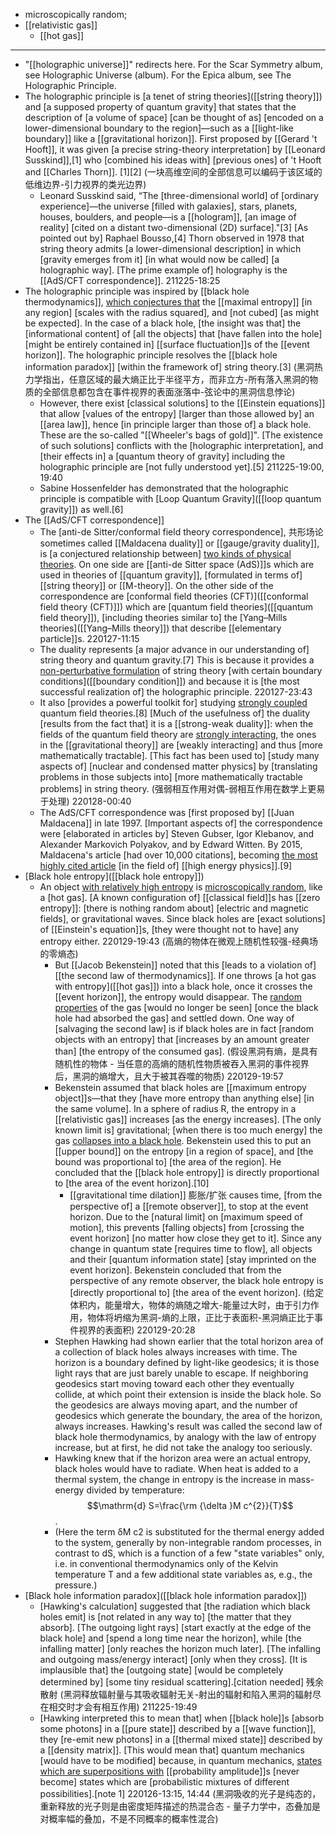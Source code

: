 - microscopically random; 
- [[relativistic gas]]
    - [[hot gas]]
- ---
- "[[holographic universe]]" redirects here. For the Scar Symmetry album, see Holographic Universe (album). For the Epica album, see The Holographic Principle.
- The holographic principle is [a tenet of string theories]([[string theory]]) and [a supposed property of quantum gravity] that states that the description of [a volume of space] [can be thought of as] [encoded on a lower-dimensional boundary to the region]—such as a [[light-like boundary]] like a [[gravitational horizon]]. First proposed by [[Gerard 't Hooft]], it was given [a precise string-theory interpretation] by [[Leonard Susskind]],[1] who [combined his ideas with] [previous ones] of 't Hooft and [[Charles Thorn]]. [1][2] 
(一块高维空间的全部信息可以编码于该区域的低维边界-引力视界的类光边界)
    - Leonard Susskind said, “The [three-dimensional world] of [ordinary experience]––the universe [filled with galaxies], stars, planets, houses, boulders, and people––is a [[hologram]], [an image of reality] [cited on a distant two-dimensional (2D) surface]."[3] [As pointed out by] Raphael Bousso,[4] Thorn observed in 1978 that string theory admits [a lower-dimensional description] in which [gravity emerges from it] [in what would now be called] [a holographic way]. [The prime example of] holography is the [[AdS/CFT correspondence]].
211225-18:25
- The holographic principle was inspired by [[black hole thermodynamics]], [which conjectures that](((irHwhxIRq))) the [[maximal entropy]] [in any region] [scales with the radius squared], and [not cubed] [as might be expected]. In the case of a black hole, [the insight was that] the [informational content] of [all the objects] that [have fallen into the hole] [might be entirely contained in] [[surface fluctuation]]s of the [[event horizon]]. The holographic principle resolves the [[black hole information paradox]] [within the framework of] string theory.[3] 
(黑洞热力学指出，任意区域的最大熵正比于半径平方，而非立方-所有落入黑洞的物质的全部信息都包含在事件视界的表面涨落中-弦论中的黑洞信息悖论)
    - However, there exist [classical solutions] to the [[Einstein equations]] that allow [values of the entropy] [larger than those allowed by] an [[area law]], hence [in principle larger than those of] a black hole. These are the so-called "[[Wheeler's bags of gold]]". [The existence of such solutions] conflicts with the [holographic interpretation], and [their effects in] a [quantum theory of gravity] including the holographic principle are [not fully understood yet].[5]
211225-19:00, 19:40
    - Sabine Hossenfelder has demonstrated that the holographic principle is compatible with [Loop Quantum Gravity]([[loop quantum gravity]]) as well.[6]
- The [[AdS/CFT correspondence]]
    - The [anti-de Sitter/conformal field theory correspondence], 共形场论 sometimes called [[Maldacena duality]] or [[gauge/gravity duality]], is [a conjectured relationship between] [two kinds of physical theories](((XgmY0O5Sj))). On one side are [[anti-de Sitter space (AdS)]]s which are used in theories of [[quantum gravity]], [formulated in terms of] [[string theory]] or [[M-theory]]. On the other side of the correspondence are [conformal field theories (CFT)]([[conformal field theory (CFT)]]) which are [quantum field theories]([[quantum field theory]]), [including theories similar to] the [Yang–Mills theories]([[Yang–Mills theory]]) that describe [[elementary particle]]s.
220127-11:15
    - The duality represents [a major advance in our understanding of] string theory and quantum gravity.[7] This is because it provides a [non-perturbative formulation](((314Snblzm))) of string theory [with certain boundary conditions]([[boundary condition]]) and because it is [the most successful realization of] the holographic principle.
220127-23:43
    - It also [provides a powerful toolkit for] studying [strongly coupled](((SPZQAFDsa))) quantum field theories.[8] [Much of the usefulness of] the duality [results from the fact that] it is a [[strong-weak duality]]: when the fields of the quantum field theory are [strongly interacting](((SPZQAFDsa))), the ones in the [[gravitational theory]] are [weakly interacting] and thus [more mathematically tractable]. [This fact has been used to] [study many aspects of] [nuclear and condensed matter physics] by [translating problems in those subjects into] [more mathematically tractable problems] in string theory.
(强弱相互作用对偶-弱相互作用在数学上更易于处理)
220128-00:40
    - The AdS/CFT correspondence was [first proposed by] [[Juan Maldacena]] in late 1997. [Important aspects of] the correspondence were [elaborated in articles by] Steven Gubser, Igor Klebanov, and Alexander Markovich Polyakov, and by Edward Witten. By 2015, Maldacena's article [had over 10,000 citations], becoming [the most highly cited article](((uAP2WoJYY))) [in the field of] [[high energy physics]].[9]
- [Black hole entropy]([[black hole entropy]])
    - An object [with relatively high entropy](((gOE3b7p-n))) is [microscopically random](((Fiiu8kM5p))), like a [hot gas]. [A known configuration of] [[classical field]]s has [[zero entropy]]: [there is nothing random about] [electric and magnetic fields], or gravitational waves. Since black holes are [exact solutions] of [[Einstein's equation]]s, [they were thought not to have] any entropy either.
220129-19:43
(高熵的物体在微观上随机性较强-经典场的零熵态)
        - But [[Jacob Bekenstein]] noted that this [leads to a violation of] [[the second law of thermodynamics]]. If one throws [a hot gas with entropy]([[hot gas]]) into a black hole, once it crosses the [[event horizon]], the entropy would disappear. The [random properties](((Fiiu8kM5p))) of the gas [would no longer be seen] [once the black hole had absorbed the gas] and settled down. One way of [salvaging the second law] is if black holes are in fact [random objects with an entropy] that [increases by an amount greater than] [the entropy of the consumed gas].
(假设黑洞有熵，是具有随机性的物体 - 当任意的高熵的随机性物质被吞入黑洞的事件视界后，黑洞的熵增大，且大于被其吞噬的物质)
220129-19:57
        - Bekenstein assumed that black holes are [[maximum entropy object]]s—that they [have more entropy than anything else] [in the same volume]. In a sphere of radius R, the entropy in a [[relativistic gas]] increases [as the energy increases]. [The only known limit is] gravitational; [when there is too much energy] the gas [collapses into a black hole](((4yVoRAzZf))). Bekenstein used this to put an [[upper bound]] on the entropy [in a region of space], and [the bound was proportional to] [the area of the region]. He concluded that the [[black hole entropy]] is directly proportional to [the area of the event horizon].[10] 
            - [[gravitational time dilation]] 膨胀/扩张 causes time, [from the perspective of] a [[remote observer]], to stop at the event horizon. Due to the [natural limit] on [maximum speed of motion], this prevents [falling objects] from [crossing the event horizon] [no matter how close they get to it]. Since any change in quantum state [requires time to flow], all objects and their [quantum information state] [stay imprinted on the event horizon]. Bekenstein concluded that from the perspective of any remote observer, the black hole entropy is [directly proportional to] [the area of the event horizon].
(给定体积内，能量增大，物体的熵随之增大-能量过大时，由于引力作用，物体将坍缩为黑洞-熵的上限，正比于表面积-黑洞熵正比于事件视界的表面积)
220129-20:28
        - Stephen Hawking had shown earlier that the total horizon area of a collection of black holes always increases with time. The horizon is a boundary defined by light-like geodesics; it is those light rays that are just barely unable to escape. If neighboring geodesics start moving toward each other they eventually collide, at which point their extension is inside the black hole. So the geodesics are always moving apart, and the number of geodesics which generate the boundary, the area of the horizon, always increases. Hawking's result was called the second law of black hole thermodynamics, by analogy with the law of entropy increase, but at first, he did not take the analogy too seriously.
        - Hawking knew that if the horizon area were an actual entropy, black holes would have to radiate. When heat is added to a thermal system, the change in entropy is the increase in mass-energy divided by temperature:
$$\mathrm{d} S=\frac{\rm {\delta }M c^{2}}{T}$$.
        - (Here the term δM c2 is substituted for the thermal energy added to the system, generally by non-integrable random processes, in contrast to dS, which is a function of a few "state variables" only, i.e. in conventional thermodynamics only of the Kelvin temperature T and a few additional state variables as, e.g., the pressure.)
- [Black hole information paradox]([[black hole information paradox]])
    - [Hawking's calculation] suggested that [the radiation which black holes emit] is [not related in any way to] [the matter that they absorb]. [The outgoing light rays] [start exactly at the edge of the black hole] and [spend a long time near the horizon], while [the infalling matter] [only reaches the horizon much later]. [The infalling and outgoing mass/energy interact] [only when they cross]. [It is implausible that] the [outgoing state] [would be completely determined by] [some tiny residual scattering].[citation needed] 残余散射
(黑洞释放辐射量与其吸收辐射无关-射出的辐射和陷入黑洞的辐射尽在相交时才会有相互作用)
211225-19:49
    - [Hawking interpreted this to mean that] when [[black hole]]s [absorb some photons] in a [[pure state]] described by a [[wave function]], they [re-emit new photons] in a [[thermal mixed state]] described by a [[density matrix]]. [This would mean that] quantum mechanics [would have to be modified] because, in quantum mechanics, [states which are superpositions with](((PV4WEEVrV))) [[probability amplitude]]s [never become] states which are [probabilistic mixtures of different possibilities].[note 1]
220126-13:15, 14:44
(黑洞吸收的光子是纯态的，重新释放的光子则是由密度矩阵描述的热混合态 - 量子力学中，态叠加是对概率幅的叠加，不是不同概率的概率性混合)
